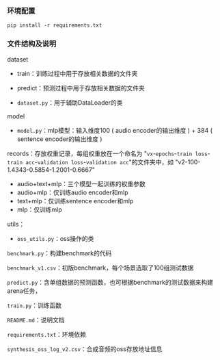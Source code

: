 ### 环境配置

```
pip install -r requirements.txt
```



### 文件结构及说明

dataset

- train：训练过程中用于存放相关数据的文件夹
- predict：预测过程中用于存放相关数据的文件夹


- `dataset.py`：用于辅助DataLoader的类

model

- `model.py`：mlp模型：输入维度100 ( audio encoder的输出维度 ) + 384 ( sentence encoder的输出维度 )

records：存放权重记录，每组权重放在一个命名为 "`vx`-`epochs`-`train loss`-`train acc`-`validation loss`-`validation acc`"的文件夹中，如 "v2-100-1.4343-0.5854-1.2001-0.6667"

- audio+text+mlp：三个模型一起训练的权重参数
- audio+mlp：仅训练audio encoder和mlp
- text+mlp：仅训练sentence encoder和mlp
- mlp：仅训练mlp

utils：

- `oss_utils.py`：oss操作的类

`benchmark.py`：构建benchmark的代码

`benchmark_v1.csv`：初版benchmark，每个场景选取了100组测试数据

`predict.py`：含单组数据的预测函数，也可根据benchmark的测试数据来构建arena任务，

`train.py`：训练函数

`README.md`：说明文档

`requirements.txt`：环境依赖

`synthesis_oss_log_v2.csv`：合成音频的oss存放地址信息